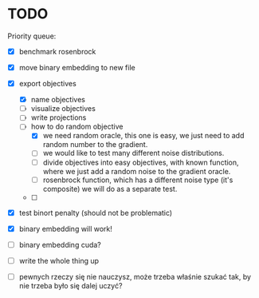 # TODO
Priority queue:
- [x] benchmark rosenbrock
- [x] move binary embedding to new file
- [x] export objectives
    - [x] name objectives
    - [ ] visualize objectives
    - [ ] write projections
    - [ ] how to do random objective
        - [x] we need random oracle,
              this one is easy, we
              just need to add random
              number to the gradient.
        - [ ] we would like to test
              many different noise
              distributions.
        - [ ] divide objectives into
              easy objectives, with
              known function, where 
              we just add a random noise
              to the gradient oracle.
        - [ ] rosenbrock function, 
              which has a different
              noise type (it's
              composite) we will do 
              as a separate test.
    - [ ]
- [x] test binort penalty (should not be problematic)
- [x] binary embedding will work!
- [ ] binary embedding cuda?
- [ ] write the whole thing up
- [ ] pewnych rzeczy się nie nauczysz, może trzeba właśnie szukać tak, by nie trzeba było się dalej uczyć?


